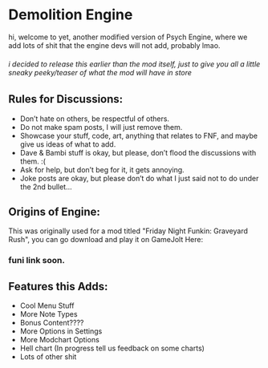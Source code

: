 # Demolition Engine

hi, welcome to yet, another modified version of Psych Engine, where we add lots of shit that the engine devs will not add, probably lmao.

###### i decided to release this earlier than the mod itself, just to give you all a little sneaky peeky/teaser of what the mod will have in store

## Rules for Discussions:

- Don’t hate on others, be respectful of others.
- Do not make spam posts, I will just remove them.
- Showcase your stuff, code, art, anything that relates to FNF, and maybe give us ideas of what to add.
- Dave & Bambi stuff is okay, but please, don’t flood the discussions with them. :(
- Ask for help, but don’t beg for it, it gets annoying.
- Joke posts are okay, but please don’t do what I just said not to do under the 2nd bullet…

## Origins of Engine:

This was originally used for a mod titled "Friday Night Funkin: Graveyard Rush", you can go download and play it on GameJolt Here:

### funi link soon.

## Features this Adds:

- Cool Menu Stuff
- More Note Types
- Bonus Content????
- More Options in Settings
- More Modchart Options
- Hell chart (In progress tell us feedback on some charts)
- Lots of other shit

